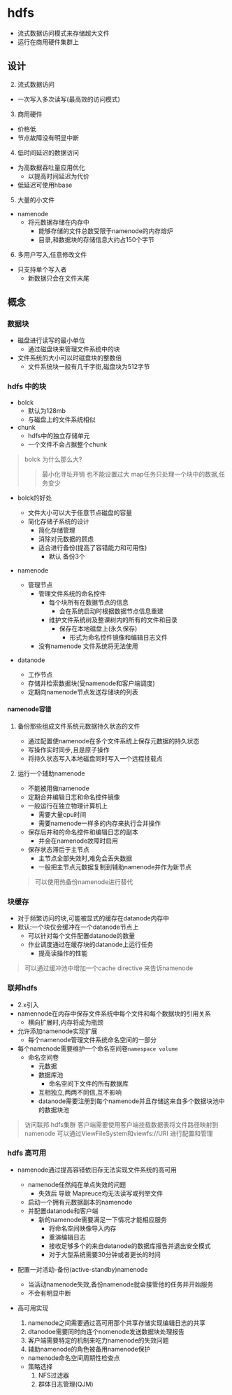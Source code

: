 # hdfs
- 流式数据访问模式来存储超大文件
- 运行在商用硬件集群上

## 设计
2. 流式数据访问
  - 一次写入多次读写(最高效的访问模式)
3. 商用硬件
  - 价格低
  - 节点故障没有明显中断
4. 低时间延迟的数据访问
  - 为高数据吞吐量应用优化
    - 以提高时间延迟为代价
  - 低延迟可使用hbase
5. 大量的小文件
  - namenode
    - 将元数据存储在内存中
      - 能够存储的文件总数受限于namenode的内存熔炉
      - 目录,和数据块的存储信息大约占150个字节
6. 多用户写入,任意修改文件
  - 只支持单个写入者
    - 新数据只会在文件末尾

## 概念

### 数据块
- 磁盘进行读写的最小单位
  - 通过磁盘块来管理文件系统中的块
- 文件系统的大小可以时磁盘块的整数倍
  -  文件系统块一般有几千字街,磁盘块为512字节

### hdfs 中的块
- bolck
  - 默认为128mb
  - 与磁盘上的文件系统相似
- chunk
  - hdfs中的独立存储单元
  - 一个文件不会占据整个chunk

> bolck 为什么那么大?
>> 最小化寻址开销
>> 也不能设置过大
>> map任务只处理一个块中的数据,任务变少
- bolck的好处
  - 文件大小可以大于任意节点磁盘的容量
  - 简化存储子系统的设计
    - 简化存储管理
    - 消除对元数据的顾虑
    - 适合进行备份(提高了容错能力和可用性)
      - 默认 备份3个

- namenode
  - 管理节点
    - 管理文件系统的命名控件
      - 每个块所有在数据节点的信息
        - 会在系统启动时根据数据节点信息重建
      - 维护文件系统树及整课树内的所有的文件和目录
        - 保存在本地磁盘上(永久保存)
          - 形式为命名控件镜像和编辑日志文件
    - 没有namenode 文件系统将无法使用
- datanode
  - 工作节点
  - 存储并检索数据块(受namenode和客户端调度)
  - 定期向namenode节点发送存储块的列表

#### namenode容错

1. 备份那些组成文件系统元数据持久状态的文件
    - 通过配置使namenode在多个文件系统上保存元数据的持久状态
    - 写操作实时同步,且是原子操作
    - 将持久状态写入本地磁盘同时写入一个远程挂载点

2. 运行一个辅助namenode
    - 不能被用做namenode
    - 定期合并编辑日志和命名控件镜像
    - 一般运行在独立物理计算机上
      - 需要大量cpu时间
      - 需要namenode一样多的内存来执行合并操作
    - 保存后并和的命名控件和编辑日志的副本
      - 并会在namenode故障时启用
    - 保存状态滞后于主节点
      - 主节点全部失效时,难免会丢失数据
      - 一般把主节点元数据复制到辅助namenode并作为新节点
    > 可以使用热备份namenode进行替代

### 块缓存
- 对于频繁访问的块,可能被显式的缓存在datanode内存中
- 默认:一个块仅会缓冲在一个datanode节点上
  - 可以针对每个文件配置datanode的数量
  - 作业调度通过在缓存块的datanode上运行任务
    - 提高读操作的性能
> 可以通过缓冲池中增加一个cache directive 来告诉namenode

### 联邦hdfs
- 2.x引入
- namennode在内存中保存文件系统中每个文件和每个数据块的引用关系
  - 横向扩展时,内存将成为瓶颈
- 允许添加namenode实现扩展
  - 每个namenode管理文件系统命名空间的一部分
- 每个namenode需要维护一个命名空间卷`namespace volume`
  - 命名空间卷
    - 元数据
    - 数据库池
      - 命名空间下文件的所有数据库
    - 互相独立,两两不同信,互不影响
    - datanode需要注册到每个namenode并且存储这来自多个数据块池中的数据块池
> 访问联邦 hdfs集群 客户端需要使用客户端挂载数据表将文件路径映射到namenode
> 可以通过ViewFileSystem和viewfs://URI 进行配置和管理

### hdfs 高可用
- namenode通过提高容错依旧存无法实现文件系统的高可用
  - namenode任然纯在单点失效的问题
    - 失效后 导致 Mapreuce均无法读写或列举文件
  - 启动一个拥有元数据副本的namenode
  - 并配置datanode和客户端
    - 新的namenode需要满足一下情况才能相应服务
      - 将命名空间映像导入内存
      - 重演编辑日志
      - 接收足够多个的来自datanode的数据库报告并退出安全模式
      - 对于大型系统需要30分钟或者更长的时间
- 配置一对活动-备份(active-standby)namenode
  - 当活动namenode失效,备份namenode就会接管他的任务并开始服务
  - 不会有明显中断

- 高可用实现
  1. namenode之间需要通过高可用那个共享存储实现编辑日志的共享
  2. dtanodoe需要同时向连个nomenode发送数据块处理报告
  3. 客户端需要特定的机制来吃力namenode的失效问题
  4. 辅助namenode的角色被备用namenode保护
    - namenode命名空间周期性检查点
  - 策略选择
    1. NFS过滤器
    2. 群体日志管理(QJM)
